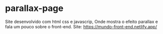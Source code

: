 # parallax-page
Site desenvolvido com html css e javascrip, Onde mostra o efeito parallax e fala um pouco sobre o front-end.
Site: https://mundo-front-end.netlify.app/
